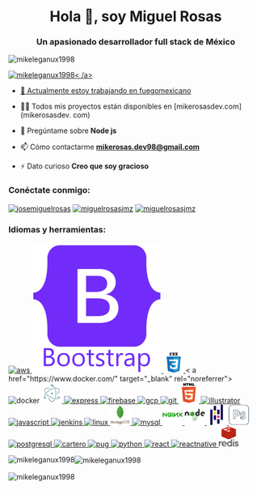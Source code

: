 <h1 align="center">Hola 👋, soy Miguel Rosas</h1>
<h3 align="center">Un apasionado desarrollador full stack de México</h3>

<p align="left"> <img src ="https://komarev.com/ghpvc/?username=mikeleganux1998&label=Profile%20views&color=0e75b6&style=flat" alt="mikeleganux1998" /> </p>

<p align="left"> <a href="https ://github.com/ryo-ma/github-profile-tropic"><img src="https://github-profile-tropico.vercel.app/?username=mikeleganux1998" alt="mikeleganux1998" />< /a> </p>

- 🔭 Actualmente estoy trabajando en [fuegomexicano](https://github.com/Miguel98R/fuegomexicano)

- 👨‍💻 Todos mis proyectos están disponibles en [mikerosasdev.com](mikerosasdev. com)

- 💬 Pregúntame sobre **Node js**

- 📫 Cómo contactarme **mikerosas.dev98@gmail.com**

- ⚡ Dato curioso **Creo que soy gracioso**

<h3 align="left"> Conéctate conmigo:</h3>
<p align="left">
<a href="https://linkedin.com/in/josemiguelrosas" target="blank"><img align="center" src="https ://raw.githubusercontent.com/rahuldkjain/github-profile-readme-generator/master/src/images/icons/Social/linked-in-alt.svg" alt="josemiguelrosas" height="30" width=" 40" /></a>
<a href="https://fb.com/miguelrosasjmz" target="blank"><img align="center" src="https://raw.githubusercontent.com/rahuldkjain /github-profile-readme-generator/master/src/images/icons/Social/facebook.svg" alt="miguelrosasjmz" height="30" width="40" /></a>
<a href="https ://instagram.com/miguelrosasjmz" target="blank"><img align="center" src="https://raw.githubusercontent.com/rahuldkjain/github-profile-readme-generator/master/src/images /icons/Social/instagram.svg" alt="miguelrosasjmz" height="30" width="40" /></a>
</p>

<h3 align="left">Idiomas y herramientas:</h3>
<p align="left"> <a href="https://aws.amazon.com" target="_blank" rel="noreferrer"> <img src="https://raw.githubusercontent.com/devicons /devicon/master/icons/amazonwebservices/amazonwebservices-original-wordmark.svg" alt="aws" width="40" height="40"/> </a> <a href="https://getbootstrap.com " target="_blank" rel="noreferrer"> <img src="https://raw.githubusercontent.com/devicons/devicon/master/icons/bootstrap/bootstrap-plain-wordmark.svg" alt="bootstrap" ancho="40" alto="40"/> </a> <a href="https://www.w3schools.com/css/" target="_blank" rel="noreferrer"> <img src=" https://raw.githubusercontent.com/devicons/devicon/master/icons/css3/css3-original-wordmark.svg" alt="css3" width="40" height="40"/> </a> < a href="https://www.docker.com/" target="_blank" rel="noreferrer"> <img src="https://raw.githubusercontent.com/devicons/devicon/master/icons/docker /docker-original-wordmark.svg" alt="docker" width="40" height="40"/> </a> <a href="https://www.electronjs.org" target="_blank" rel="noreferrer"> <img src="https://raw.githubusercontent.com/devicons/devicon/master/icons/electron/electron-original.svg" alt="electron" width="40" height=" 40"/> </a> <a href="https://expressjs.com" target="_blank" rel="noreferrer"> <img src="https://raw.githubusercontent.com/devicons/devicon /master/icons/express/express-original-wordmark.svg" alt="express" width="40" height="40"/> </a> <a href="https://firebase.google.com /" target="_blank" rel="noreferrer"> <img src="https://www.vectorlogo.zone/logos/firebase/firebase-icon.svg" alt="firebase" width="40" height= "40"/> </a> <a href="https://cloud.google.com" target="_blank" rel="noreferrer"> <img src="https://www.vectorlogo.zone/ logos/google_cloud/google_cloud-icon.svg" alt="gcp" width="40" height="40"/> </a> <a href="https://git-scm.com/" target=" _blank" rel="noreferrer"> <img src="https://www.vectorlogo.zone/logos/git-scm/git-scm-icon.svg" alt="git" width="40" height="40"/> </a> <a href="https://www.w3.org/html/" target="_blank" rel="noreferrer "> <img src="https://raw.githubusercontent.com/devicons/devicon/master/icons/html5/html5-original-wordmark.svg" alt="html5" width="40" height="40" /> </a> <a href="https://www.adobe.com/in/products/illustrator.html" target="_blank" rel="noreferrer"> <img src="https://www .vectorlogo.zone/logos/adobe_illustrator/adobe_illustrator-icon.svg" alt="illustrator" width="40" height="40"/> </a> <a href="https://developer.mozilla.org /en-US/docs/Web/JavaScript" target="_blank" rel="noreferrer"> <img src="https://raw.githubusercontent.com/devicons/devicon/master/icons/javascript/javascript-original .svg" alt="javascript" width="40" height="40"/> </a> <a href="https://www.jenkins.io" target="_blank" rel="noreferrer"> <img src="https://www.vectorlogo.zone/logos/jenkins/jenkins-icon.svg" alt="jenkins" width="40" height="40"/> </a> <a href= "https://www.linux.org/" target="_blank" rel="noreferrer"> <img src="https://raw.githubusercontent.com/devicons/devicon/master/icons/linux/linux- original.svg" alt="linux" width="40" height="40"/> </a> <a href="https://www.mongodb.com/" target="_blank" rel="noreferrer "> <img src="https://raw.githubusercontent.com/devicons/devicon/master/icons/mongodb/mongodb-original-wordmark.svg" alt="mongodb" width="40" height="40" /> </a> <a href="https://www.mysql.com/" target="_blank" rel="noreferrer"> <img src="https://raw.githubusercontent.com/devicons/ devicon/master/icons/mysql/mysql-original-wordmark.svg" alt="mysql" width="40" height="40"/> </a> <a href="https://www.nginx. com" target="_blank" rel="noreferrer"> <img src="https://raw.githubusercontent.com/devicons/devicon/master/icons/nginx/nginx-original.svg" alt="nginx" ancho ="40" height="40"/> </a> <a href="https://nodejs.org" target="_blank" rel="noreferrer"> <img src="https://raw.githubusercontent.com/devicons/devicon/master/icons/nodejs/nodejs-original-wordmark.svg" alt="nodejs" width="40" height="40"/> </a> <a href="https: //pandas.pydata.org/" target="_blank" rel="noreferrer"> <img src="https://raw.githubusercontent.com/devicons/devicon/2ae2a900d2f041da66e950e4d48052658d850630/icons/pandas/pandas-original.svg " alt="pandas" width="40" height="40"/> </a> <a href="https://www.photoshop.com/en" target="_blank" rel="noreferrer"> <img src="https://raw.githubusercontent.com/devicons/devicon/master/icons/photoshop/photoshop-line.svg" alt="photoshop" width="40" height="40"/> </ a> <a href="https://www.postgresql.org" target="_blank" rel="noreferrer"> <img src="https://raw.githubusercontent.com/devicons/devicon/master/icons /postgresql/postgresql-original-wordmark.svg" alt="postgresql" width="40" height="40"/> </a> <a href="https://postman.com" target="_blank" rel="noreferrer"> <img src="https://www.vectorlogo.zone/logos/getpostman/getpostman-icon.svg" alt="cartero" width="40" height="40"/> </ a> <a href="https://pugjs.org" target="_blank" rel="noreferrer"> <img src="https://cdn.worldvectorlogo.com/logos/pug.svg" alt=" pug" width="40" height="40"/> </a> <a href="https://www.python.org" target="_blank" rel="noreferrer"> <img src="https ://raw.githubusercontent.com/devicons/devicon/master/icons/python/python-original.svg" alt="python" width="40" height="40"/> </a> <a href= "https://reactjs.org/" target="_blank" rel="noreferrer"> <img src="https://raw.githubusercontent.com/devicons/devicon/master/icons/react/react-original- wordmark.svg" alt="react" width="40" height="40"/> </a> <a href="https://reactnative.dev/" target="_blank" rel="noreferrer"> <img src="https://reactnative.dev/img/header_logo.svg" alt="reactnative" width="40" height="40"/> </a> <a href="https://redis .io" target="_blank" rel="noreferrer"> <img src="https://raw.githubusercontent.com/devicons/devicon/master/icons/redis/redis-original-wordmark.svg" alt="redis" width="40" height="40"/> </a> </p>

<p><img align="left" src="https://github-readme-stats.vercel.app/api/top-langs?username=mikeleganux1998&show_icons=true&locale=en&layout=compact" alt="mikeleganux1998" /> </p>

<p> <img align="center" src="https://github-readme-stats.vercel.app/api?username=mikeleganux1998&show_icons=true&locale=en" alt="mikeleganux1998" /> </p>

<p><img align="center" src="https://github-readme-streak-stats.herokuapp.com/?user=mikeleganux1998&" alt="mikeleganux1998" /></p>
